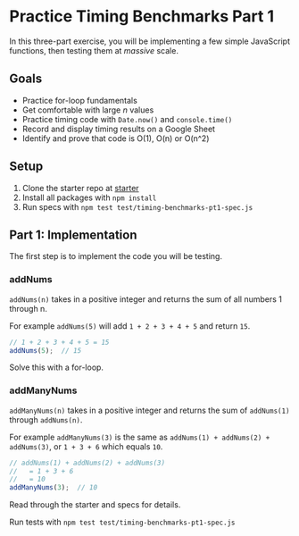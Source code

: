 # Practice Timing Benchmarks Part 1

In this three-part exercise, you will be implementing a few simple JavaScript
functions, then testing them at _massive_ scale.

## Goals

* Practice for-loop fundamentals
* Get comfortable with large _n_ values
* Practice timing code with `Date.now()` and `console.time()`
* Record and display timing results on a Google Sheet
* Identify and prove that code is O(1), O(n) or O(n^2)

## Setup

1. Clone the starter repo at [starter]
2. Install all packages with `npm install`
2. Run specs with `npm test test/timing-benchmarks-pt1-spec.js`

## Part 1: Implementation

The first step is to implement the code you will be testing.

### addNums

`addNums(n)` takes in a positive integer and returns the sum of all numbers
1 through n.

For example `addNums(5)` will add `1 + 2 + 3 + 4 + 5` and return `15`.

```js
// 1 + 2 + 3 + 4 + 5 = 15
addNums(5);  // 15
```

Solve this with a for-loop.

### addManyNums

`addManyNums(n)` takes in a positive integer and returns the sum of `addNums(1)`
through `addNums(n)`.

For example `addManyNums(3)` is the same as `addNums(1) + addNums(2) +
addNums(3)`, or `1 + 3 + 6` which equals `10`.


```js
// addNums(1) + addNums(2) + addNums(3)
//   = 1 + 3 + 6
//   = 10
addManyNums(3);  // 10
```

Read through the starter and specs for details.

Run tests with `npm test test/timing-benchmarks-pt1-spec.js`


[starter]: https://github.com/appacademy-starters/practice-timing-benchmarks